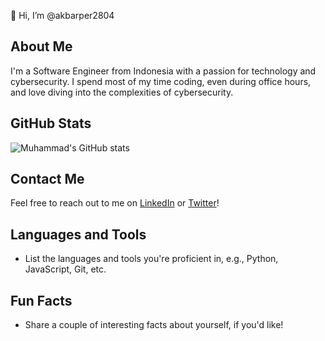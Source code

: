 👋 Hi, I’m @akbarper2804

## About Me
I'm a Software Engineer from Indonesia with a passion for technology and cybersecurity. I spend most of my time coding, even during office hours, and love diving into the complexities of cybersecurity.

## GitHub Stats
![Muhammad's GitHub stats](https://github-readme-stats.vercel.app/api?username=akbarper2804&show_icons=true&theme=radical)

## Contact Me
Feel free to reach out to me on [LinkedIn](https://www.linkedin.com/in/akbarper2804/) or [Twitter](https://twitter.com/akbarper2804/)!

## Languages and Tools
- List the languages and tools you're proficient in, e.g., Python, JavaScript, Git, etc.

## Fun Facts
- Share a couple of interesting facts about yourself, if you'd like!
